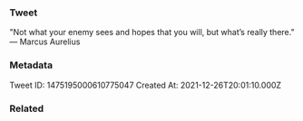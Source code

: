### Tweet
"Not what your enemy sees and hopes that you will, but what’s really there." — Marcus Aurelius

### Metadata
Tweet ID: 1475195000610775047
Created At: 2021-12-26T20:01:10.000Z

### Related


